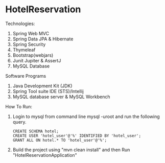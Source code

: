 # HotelReservation

Technologies:
1. Spring Web MVC
2. Spring Data JPA & Hibernate
3. Spring Security
4. Thymeleaf
5. Bootstrap(webjars)
6. Junit Jupiter & AssertJ
7. MySQL Database


Software Programs
1. Java Development Kit (JDK)
2. Spring Tool suite IDE (STS)/Intellij
3. MySQL database server & MySQL Workbench

How To Run:

1. Login to mysql from command line mysql -uroot and run the following query.
   ```
   CREATE SCHEMA hotel;
   CREATE USER 'hotel_user'@'%' IDENTIFIED BY 'hotel_user';
   GRANT ALL ON hotel.* TO 'hotel_user'@'%';
    ```
2. Build the project using "mvn clean install" and then Run "HotelReservationApplication"
